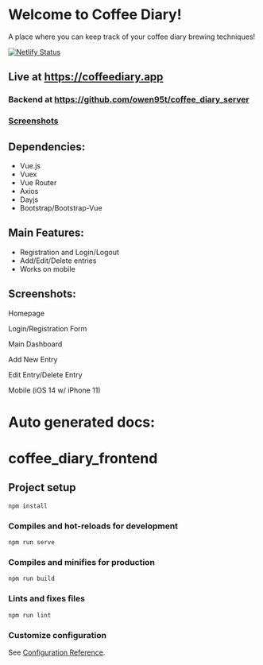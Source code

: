 # Welcome to Coffee Diary!

A place where you can keep track of your coffee diary brewing techniques!

[![Netlify Status](https://api.netlify.com/api/v1/badges/b5e9fbbc-9e92-4881-9df8-a03205ee17aa/deploy-status)](https://app.netlify.com/sites/coffeediary/deploys)

## Live at https://coffeediary.app

### Backend at https://github.com/owen95t/coffee_diary_server

### [Screenshots](https://lizard-driver-511.notion.site/Coffee-Diary-Screenshots-868f1892e223414a8107fa4d3a238159)


## Dependencies:
- Vue.js
- Vuex
- Vue Router
- Axios
- Dayjs
- Bootstrap/Bootstrap-Vue

## Main Features: 
- Registration and Login/Logout
- Add/Edit/Delete entries
- Works on mobile

## Screenshots:

Homepage

Login/Registration Form

Main Dashboard

Add New Entry

Edit Entry/Delete Entry

Mobile (iOS 14 w/ iPhone 11)

# Auto generated docs:


# coffee_diary_frontend

## Project setup
```
npm install
```

### Compiles and hot-reloads for development
```
npm run serve
```

### Compiles and minifies for production
```
npm run build
```

### Lints and fixes files
```
npm run lint
```

### Customize configuration
See [Configuration Reference](https://cli.vuejs.org/config/).
